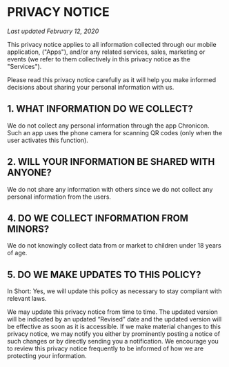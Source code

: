 # PRIVACY NOTICE
*Last updated February 12, 2020*

This privacy notice applies to all information collected through our mobile application, ("Apps"), and/or any related services, sales, marketing or events (we refer to them collectively in this privacy notice as the "Services").

Please read this privacy notice carefully as it will help you make informed decisions about sharing your personal information with us.


## 1. WHAT INFORMATION DO WE COLLECT?

We do not collect any personal information through the app Chronicon. Such an app uses the phone camera for scanning QR codes (only when the user activates this function).


## 2. WILL YOUR INFORMATION BE SHARED WITH ANYONE?

We do not share any information with others since we do not collect any personal information from the users.

## 4. DO WE COLLECT INFORMATION FROM MINORS?

We do not knowingly collect data from or market to children under 18 years of age.

## 5. DO WE MAKE UPDATES TO THIS POLICY?

In Short:  Yes, we will update this policy as necessary to stay compliant with relevant laws.

We may update this privacy notice from time to time. The updated version will be indicated by an updated “Revised” date and the updated version will be effective as soon as it is accessible. If we make material changes to this privacy notice, we may notify you either by prominently posting a notice of such changes or by directly sending you a notification. We encourage you to review this privacy notice frequently to be informed of how we are protecting your information.
